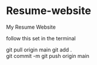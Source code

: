 # Resume-website
My Resume Website


follow this set in the terminal 

git pull origin main
git add .     
git commit -m
git push origin main